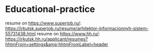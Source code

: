 # Educational-practice
resume on https://www.superjob.ru/: https://irkutsk.superjob.ru/resume/arhitektor-informacionnyh-sistem-55731438.html
resume on https://www.hh.ru/: https://irkutsk.hh.ru/applicant/resumes?hhtmFrom=settings&amp;hhtmFromLabel=header
